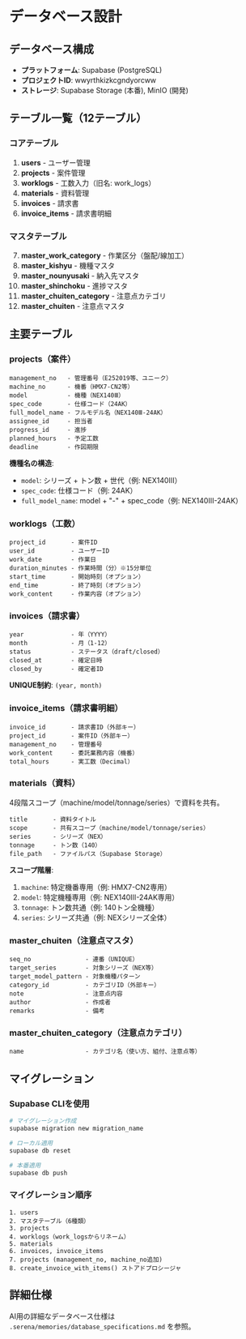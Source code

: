 # データベース設計

## データベース構成

- **プラットフォーム**: Supabase (PostgreSQL)
- **プロジェクトID**: wwyrthkizkcgndyorcww
- **ストレージ**: Supabase Storage (本番), MinIO (開発)

## テーブル一覧（12テーブル）

### コアテーブル
1. **users** - ユーザー管理
2. **projects** - 案件管理
3. **worklogs** - 工数入力（旧名: work_logs）
4. **materials** - 資料管理
5. **invoices** - 請求書
6. **invoice_items** - 請求書明細

### マスタテーブル
7. **master_work_category** - 作業区分（盤配/線加工）
8. **master_kishyu** - 機種マスタ
9. **master_nounyusaki** - 納入先マスタ
10. **master_shinchoku** - 進捗マスタ
11. **master_chuiten_category** - 注意点カテゴリ
12. **master_chuiten** - 注意点マスタ

## 主要テーブル

### projects（案件）

```
management_no   - 管理番号（E252019等、ユニーク）
machine_no      - 機番（HMX7-CN2等）
model           - 機種（NEX140Ⅲ）
spec_code       - 仕様コード（24AK）
full_model_name - フルモデル名（NEX140Ⅲ-24AK）
assignee_id     - 担当者
progress_id     - 進捗
planned_hours   - 予定工数
deadline        - 作図期限
```

**機種名の構造**:
- `model`: シリーズ + トン数 + 世代（例: NEX140Ⅲ）
- `spec_code`: 仕様コード（例: 24AK）
- `full_model_name`: model + "-" + spec_code（例: NEX140Ⅲ-24AK）

### worklogs（工数）

```
project_id       - 案件ID
user_id          - ユーザーID
work_date        - 作業日
duration_minutes - 作業時間（分）※15分単位
start_time       - 開始時刻（オプション）
end_time         - 終了時刻（オプション）
work_content     - 作業内容（オプション）
```

### invoices（請求書）

```
year             - 年（YYYY）
month            - 月（1-12）
status           - ステータス（draft/closed）
closed_at        - 確定日時
closed_by        - 確定者ID
```

**UNIQUE制約**: `(year, month)`

### invoice_items（請求書明細）

```
invoice_id       - 請求書ID（外部キー）
project_id       - 案件ID（外部キー）
management_no    - 管理番号
work_content     - 委託業務内容（機番）
total_hours      - 実工数（Decimal）
```

### materials（資料）

4段階スコープ（machine/model/tonnage/series）で資料を共有。

```
title       - 資料タイトル
scope       - 共有スコープ（machine/model/tonnage/series）
series      - シリーズ（NEX）
tonnage     - トン数（140）
file_path   - ファイルパス（Supabase Storage）
```

**スコープ階層**:
1. `machine`: 特定機番専用（例: HMX7-CN2専用）
2. `model`: 特定機種専用（例: NEX140Ⅲ-24AK専用）
3. `tonnage`: トン数共通（例: 140トン全機種）
4. `series`: シリーズ共通（例: NEXシリーズ全体）

### master_chuiten（注意点マスタ）

```
seq_no               - 連番（UNIQUE）
target_series        - 対象シリーズ（NEX等）
target_model_pattern - 対象機種パターン
category_id          - カテゴリID（外部キー）
note                 - 注意点内容
author               - 作成者
remarks              - 備考
```

### master_chuiten_category（注意点カテゴリ）

```
name                 - カテゴリ名（使い方、組付、注意点等）
```

## マイグレーション

### Supabase CLIを使用

```bash
# マイグレーション作成
supabase migration new migration_name

# ローカル適用
supabase db reset

# 本番適用
supabase db push
```

### マイグレーション順序

```
1. users
2. マスタテーブル（6種類）
3. projects
4. worklogs（work_logsからリネーム）
5. materials
6. invoices, invoice_items
7. projects (management_no, machine_no追加)
8. create_invoice_with_items() ストアドプロシージャ
```

## 詳細仕様

AI用の詳細なデータベース仕様は `.serena/memories/database_specifications.md` を参照。
